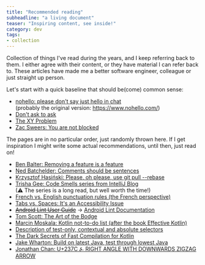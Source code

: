 ```yaml
---
title: "Recommended reading"
subheadline: "a living document"
teaser: "Inspiring content, see inside!"
category: dev
tags:
- collection
---
```


Collection of things I've read during the years, and I keep referring back to them.<!--more--> I either agree with their content, or they have material I can refer back to. These articles have made me a better software engineer, colleague or just straight up person.

Let's start with a quick baseline that should be(come) common sense:
 * [nohello: please don't say just hello in chat](https://nohello.net/)  
   (probably the original version: https://www.nohello.com/)
 * [Don't ask to ask](https://dontasktoask.com/)
 * [The XY Problem](https://xyproblem.info)
 * [Zac Sweers: You are not blocked](https://www.zacsweers.dev/you-are-not-blocked/)

The pages are in no particular order, just randomly thrown here.
If I get inspiration I might write some actual recommendations, until then, just read on!

 * [Ben Balter: Removing a feature is a feature](https://ben.balter.com/2016/07/21/removing-a-feature-is-a-feature/)
 * [Ned Batchelder: Comments should be sentences](https://nedbatchelder.com/blog/201401/comments_should_be_sentences.html)
 * [Krzysztof Hasiński: Please, oh please, use git pull --rebase](https://coderwall.com/p/7aymfa/please-oh-please-use-git-pull-rebase)
 * [Trisha Gee: Code Smells series from IntelliJ Blog](https://blog.jetbrains.com/idea/2017/08/code-smells-null/)  
   (⚠ The series is a long read, but well worth the time!)
 * [French vs. English punctuation rules (the French perspective)](https://leconjugueur.lefigaro.fr/ukponctuationtypographie.php)
 * [Tabs vs. Spaces: It's an Accessibility Issue](https://adamtuttle.codes/blog/2021/tabs-vs-spaces-its-an-accessibility-issue/)
 * [~~Android Lint User Guide~~](https://developer.android.com/studio/write/lint) &rarr; [Android Lint Documentation](https://googlesamples.github.io/android-custom-lint-rules/book.md.html)
 * [Tom Scott: The Art of the Bodge](https://www.youtube.com/watch?v=lIFE7h3m40U)
 * [Marcin Moskala: Kotlin not-to-do list (after the book Effective Kotlin)](https://www.youtube.com/watch?v=2ffR1h4BejQ)
 * [Description of test-only, contextual and absolute selectors](https://css-tricks.com/front-end-test-element-locators/)
 * [The Dark Secrets of Fast Compilation for Kotlin](https://blog.jetbrains.com/kotlin/2020/09/the-dark-secrets-of-fast-compilation-for-kotlin/)
 * [Jake Wharton: Build on latest Java, test through lowest Java](https://jakewharton.com/build-on-latest-java-test-through-lowest-java/)
 * [Jonathan Chan: U+237C ⍼ RIGHT ANGLE WITH DOWNWARDS ZIGZAG ARROW](https://ionathan.ch/2022/04/09/angzarr.html)
